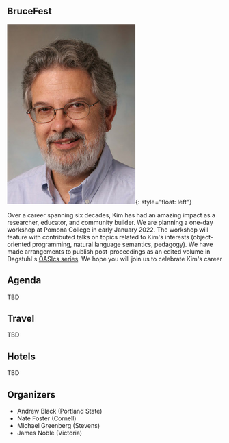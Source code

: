 ## BruceFest

![Kim Bruce](bruce-kim-2006.jpeg){: style="float: left"}

Over a career spanning six decades, Kim has had an amazing impact as a researcher, educator, and community builder. We are planning a one-day workshop at Pomona College in early January 2022. The workshop will feature with contributed talks on topics related to Kim's interests (object-oriented programming, natural language semantics, pedagogy). We have made arrangements to publish post-proceedings as an edited volume in Dagstuhl's [OASIcs series](https://www.dagstuhl.de/en/publications/oasics/). We hope you will join us to celebrate Kim's career

## Agenda

TBD

## Travel

TBD

## Hotels

TBD

## Organizers

* Andrew Black (Portland State)
* Nate Foster (Cornell)
* Michael Greenberg (Stevens)
* James Noble (Victoria)
